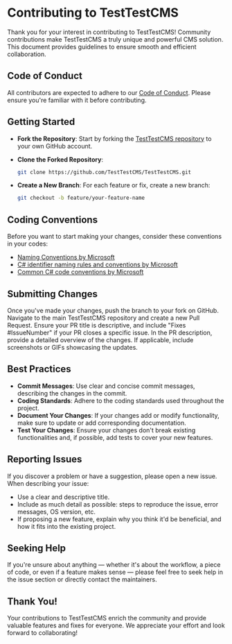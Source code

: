 # Contributing to TestTestCMS

Thank you for your interest in contributing to TestTestCMS! Community contributions make TestTestCMS a truly unique and powerful CMS solution. This document provides guidelines to ensure smooth and efficient collaboration.

## Code of Conduct

All contributors are expected to adhere to our [Code of Conduct](./CODE_OF_CONDUCT.md). Please ensure you're familiar with it before contributing.

## Getting Started

- **Fork the Repository**: Start by forking the [TestTestCMS repository](https://github.com/TestTestCMS/TestTestCMS) to your own GitHub account.

- **Clone the Forked Repository**: 
  ```bash
  git clone https://github.com/TestTestCMS/TestTestCMS.git

- **Create a New Branch**: For each feature or fix, create a new branch:
  ```bash
  git checkout -b feature/your-feature-name

## Coding Conventions

Before you want to start making your changes, consider these conventions in your codes:
- [Naming Conventions by Microsoft](https://learn.microsoft.com/en-us/dotnet/standard/design-guidelines/naming-guidelines)
- [C# identifier naming rules and conventions by Microsoft](https://learn.microsoft.com/en-us/dotnet/csharp/fundamentals/coding-style/identifier-names)
- [Common C# code conventions by Microsoft](https://learn.microsoft.com/en-us/dotnet/csharp/fundamentals/coding-style/coding-conventions)

## Submitting Changes

Once you've made your changes, push the branch to your fork on GitHub. Navigate to the main TestTestCMS repository and create a new Pull Request. Ensure your PR title is descriptive, and include "Fixes #IssueNumber" if your PR closes a specific issue. In the PR description, provide a detailed overview of the changes. 
If applicable, include screenshots or GIFs showcasing the updates.

## Best Practices
- **Commit Messages**: Use clear and concise commit messages, describing the changes in the commit.
- **Coding Standards**: Adhere to the coding standards used throughout the project.
- **Document Your Changes**: If your changes add or modify functionality, make sure to update or add corresponding documentation.
- **Test Your Changes**: Ensure your changes don't break existing functionalities and, if possible, add tests to cover your new features.

## Reporting Issues
If you discover a problem or have a suggestion, please open a new issue. When describing your issue:

- Use a clear and descriptive title.
- Include as much detail as possible: steps to reproduce the issue, error messages, OS version, etc.
- If proposing a new feature, explain why you think it'd be beneficial, and how it fits into the existing project.

## Seeking Help
If you're unsure about anything — whether it's about the workflow, a piece of code, or even if a feature makes sense — please feel free to seek help in the issue section or directly contact the maintainers.

## Thank You!
Your contributions to TestTestCMS enrich the community and provide valuable features and fixes for everyone. We appreciate your effort and look forward to collaborating!


